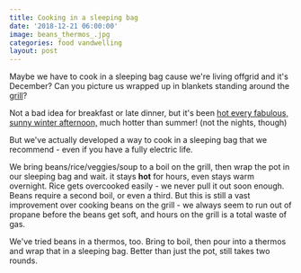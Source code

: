 ```yaml
---
title: Cooking in a sleeping bag
date: '2018-12-21 06:00:00'
image: beans_thermos_.jpg
categories: food vandwelling
layout: post
---
```


Maybe we have to cook in a sleeping bag cause we're living offgrid and it's December? Can you picture us wrapped up in blankets standing around the [grill](https://reverdecer.annalisagross.com/2018/08/08/our-grill/)?

Not a bad idea for breakfast or late dinner, but it's been [hot every fabulous, sunny winter afternoon,](https://reverdecer.annalisagross.com/2018/12/09/july-in-christmas/) much hotter than summer! (not the nights, though)

But we've actually developed a way to cook in a sleeping bag that we recommend - even if you have a fully electric life.

We bring beans/rice/veggies/soup to a boil on the grill, then wrap the pot in our sleeping bag and wait. it stays **hot** for hours, even stays warm overnight. Rice gets overcooked easily - we never pull it out soon enough. Beans require a second boil, or even a third. But this is still a vast improvement over cooking beans on the grill - we always seem to run out of propane before the beans get soft, and hours on the grill is a total waste of gas.

We've tried beans in a thermos, too. Bring to boil, then pour into a thermos and wrap that in a sleeping bag. Better than just the pot, still takes two rounds.